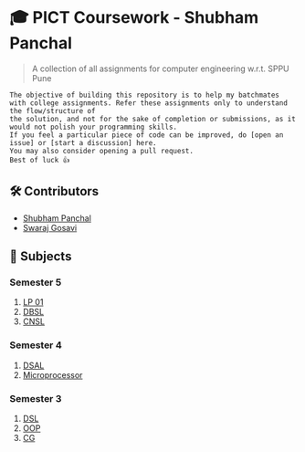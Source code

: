 # 🎓 PICT Coursework - Shubham Panchal
> A collection of all assignments for computer engineering w.r.t. SPPU Pune

```
The objective of building this repository is to help my batchmates
with college assignments. Refer these assignments only to understand the flow/structure of
the solution, and not for the sake of completion or submissions, as it would not polish your programming skills.
If you feel a particular piece of code can be improved, do [open an issue] or [start a discussion] here.
You may also consider opening a pull request.
Best of luck 👍
```

## 🛠️ Contributors

- [Shubham Panchal](https://github.com/shubham0204)
- [Swaraj Gosavi](https://github.com/swarajgosavi)

## 📑 Subjects

### Semester 5
1. [LP 01](https://github.com/shubham0204/PICT_Coursework/tree/lp-1)
2. [DBSL](https://github.com/shubham0204/PICT_Coursework/tree/dbmsl)
3. [CNSL](https://github.com/shubham0204/PICT_Coursework/tree/cnsl)

### Semester 4
1. [DSAL](https://github.com/shubham0204/PICT_Coursework/tree/dsal)
2. [Microprocessor](https://github.com/shubham0204/PICT_Coursework/tree/mpl)

### Semester 3
1. [DSL](https://github.com/shubham0204/PICT_Coursework/tree/dsl)
2. [OOP](https://github.com/shubham0204/PICT_Coursework/tree/oop)
3. [CG](https://github.com/shubham0204/PICT_Coursework/tree/cg)


